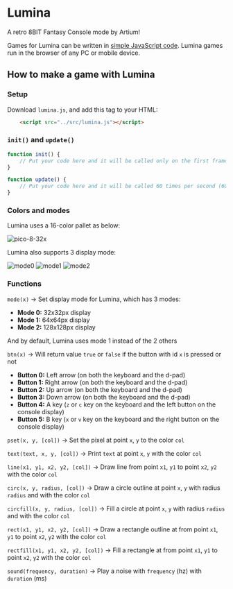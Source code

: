 # Lumina
A retro 8BIT Fantasy Console mode by Artium!

Games for Lumina can be written in [simple JavaScript code](./docs/README.md). Lumina games run in the browser of any PC or mobile device.

## How to make a game with Lumina

### Setup
Download `lumina.js`, and add this tag to your HTML:

```html
    <script src="../src/lumina.js"></script>
```

### `init()` and `update()`

```js
function init() {
    // Put your code here and it will be called only on the first frame
}

function update() {
    // Put your code here and it will be called 60 times per second (60fps)
}
```

### Colors and modes

Lumina uses a 16-color pallet as below:

![pico-8-32x](https://github.com/artium-team/lumina/assets/108968549/8cc04ab1-0bab-4c6e-9994-53e7fbcf28a1)

Lumina also supports 3 display mode:

![mode0](https://github.com/artium-team/lumina/assets/108968549/f27e60db-3a23-4fa0-8496-3e223ce5d720)
![mode1](https://github.com/artium-team/lumina/assets/108968549/8a26558c-096c-4162-9bcc-064ab691ad66)
![mode2](https://github.com/artium-team/lumina/assets/108968549/99d84576-1986-48b5-bc79-f87246665d5b)

### Functions

`mode(x)` → Set display mode for Lumina, which has 3 modes:
- **Mode 0:** 32x32px display
- **Mode 1:** 64x64px display
- **Mode 2:** 128x128px display

And by default, Lumina uses mode 1 instead of the 2 others

`btn(x)` → Will return value `true` or `false` if the button with id `x` is pressed or not
- **Button 0:** Left arrow (on both the keyboard and the d-pad)
- **Button 1:** Right arrow (on both the keyboard and the d-pad)
- **Button 2:** Up arrow (on both the keyboard and the d-pad)
- **Button 3:** Down arrow (on both the keyboard and the d-pad)
- **Button 4:** A key (`z` or `c` key on the keyboard and the left button on the console display)
- **Button 5:** B key (`x` or `v` key on the keyboard and the right button on the console display)

`pset(x, y, [col])` → Set the pixel at point `x`, `y` to the color `col`

`text(text, x, y, [col])` → Print `text` at point `x`, `y` with the color `col`

`line(x1, y1, x2, y2, [col])` → Draw line from point `x1`, `y1` to point `x2`, `y2` with the color `col`

`circ(x, y, radius, [col])` → Draw a circle outline at point `x`, `y` with radius `radius` and with the color `col`

`circfill(x, y, radius, [col])` → Fill a circle at point `x`, `y` with radius `radius` and with the color `col`

`rect(x1, y1, x2, y2, [col])` → Draw a rectangle outline at from point `x1`, `y1` to point `x2`, `y2` with the color `col`

`rectfill(x1, y1, x2, y2, [col])` → Fill a rectangle at from point `x1`, `y1` to point `x2`, `y2` with the color `col`

`sound(frequency, duration)` → Play a noise with `frequency` (hz) with `duration` (ms)
